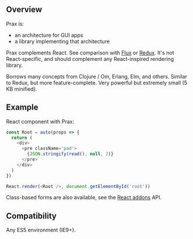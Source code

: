 ## Overview

Prax is:
* an architecture for GUI apps
* a library implementing that architecture

Prax complements React. See comparison with [Flux](rationale/comparison/#flux)
or [Redux](rationale/comparison/#redux). It's not React-specific, and should
complement any React-inspired rendering library.

Borrows many concepts from Clojure / Om, Erlang, Elm, and others. Similar to
Redux, but more feature-complete. Very powerful but extremely small (5 KB
minified).

## Example

React component with Prax:

<!--:
<div class="demo-pair">
:-->

```javascript
const Root = auto(props => {
  return (
    <div>
      <pre className='pad'>
        {JSON.stringify(read(), null, 2)}
      </pre>
    </div>
  )
})

React.render(<Root />, document.getElementById('root'))
```

<!--:
  <div data-state></div>
</div>
:-->

Class-based forms are also available, see the [React addons](api/react) API.

<!--:
<%= $include('partials/mock', $) %>
:-->

## Compatibility

Any ES5 environment (IE9+).
